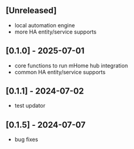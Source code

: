 ## [Unreleased]
- local automation engine
- more HA entity/service supports

## [0.1.0] - 2025-07-01
- core functions to run mHome hub integration
- common HA entity/service supports

## [0.1.1] - 2024-07-02
- test updator

## [0.1.5] - 2024-07-07
- bug fixes